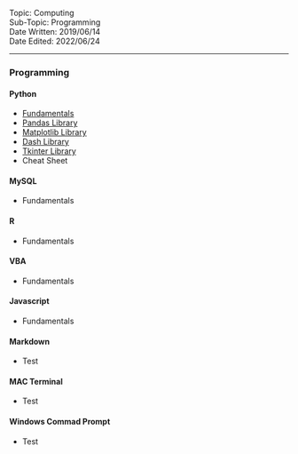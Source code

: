 Topic: Computing<br>
Sub-Topic: Programming<br>
Date Written: 2019/06/14<br>
Date Edited: 2022/06/24<br>

---

### Programming

#### Python

- [Fundamentals](/com_program/py_fundamentals.md?id=Fundamentals)<br>
- [Pandas Library](/com_program/py_pandas.md?id=Pandas-Library)<br>
- [Matplotlib Library](/com_program/py_matplotlib.md?id=Matplotlib-Library)<br>
- [Dash Library](/com_program/py_dash.md?id=Dash-Library)<br>
- [Tkinter Library](/com_program/py_tkinter.md?id=Tkinter-Library)<br>
- Cheat Sheet

#### MySQL

- Fundamentals

#### R

- Fundamentals

#### VBA

- Fundamentals

#### Javascript

- Fundamentals

#### Markdown

- Test

#### MAC Terminal

- Test

#### Windows Commad Prompt

- Test